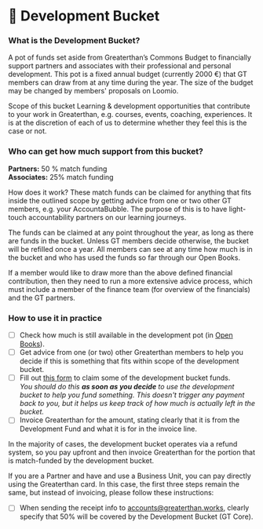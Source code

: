 # 🌱 Development Bucket

### **What is the Development Bucket?**

A pot of funds set aside from Greaterthan’s Commons Budget to financially support partners and associates with their professional and personal development. This pot is a fixed annual budget (currently 2000 €) that GT members can draw from at any time during the year. The size of the budget may be changed by members' proposals on Loomio.

Scope of this bucket Learning & development opportunities that contribute to your work in Greaterthan, e.g. courses, events, coaching, experiences. It is at the discretion of each of us to determine whether they feel this is the case or not.

### Who can get how much support from this bucket?

**Partners:** 50 % match funding \
**Associates:** 25% match funding

How does it work? These match funds can be claimed for anything that fits inside the outlined scope by getting advice from one or two other GT members, e.g. your AccountaBubble. The purpose of this is to have light-touch accountability partners on our learning journeys.

The funds can be claimed at any point throughout the year, as long as there are funds in the bucket. Unless GT members decide otherwise, the bucket will be refilled once a year. All members can see at any time how much is in the bucket and who has used the funds so far through our Open Books.

If a member would like to draw more than the above defined financial contribution, then they need to run a more extensive advice process, which must include a member of the finance team (for overview of the financials) and the GT partners.

### How to use it in practice

* [ ] Check how much is still available in the development pot (in [Open Books](https://airtable.com/appT4LEFfkKzgOJzg/pagcLK2K44cQUqBvh)).
* [ ] Get advice from one (or two) other Greaterthan members to help you decide if this is something that fits within scope of the development bucket.&#x20;
* [ ] Fill out [this form](https://airtable.com/shrisp1J764BhGadA) to claim some of the development bucket funds.\
  _You should do this **as soon as you decide** to use the development bucket to help you fund something. This doesn't trigger any payment back to you, but it helps us keep track of how much is actually left in the bucket._&#x20;
* [ ] Invoice Greaterthan for the amount, stating clearly that it is from the Development Fund and what it is for in the invoice line.

In the majority of cases, the development bucket operates via a refund system, so you pay upfront and then invoice Greaterthan for the portion that is match-funded by the development bucket.&#x20;

If you are a Partner and have and use a Business Unit, you can pay directly using the Greaterthan card. In this case, the first three steps remain the same, but instead of invoicing, please follow these instructions:

* [ ] When sending the receipt info to accounts@greaterthan.works, clearly specify that 50% will be covered by the Development Bucket (GT Core).&#x20;
